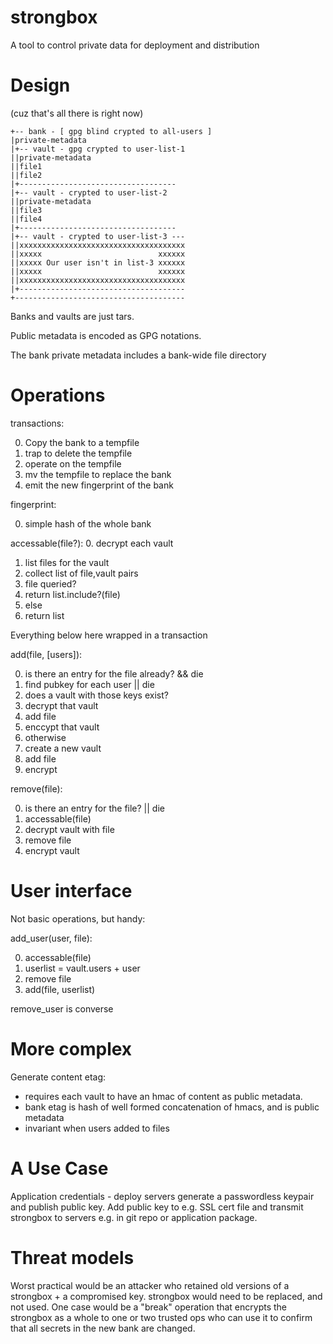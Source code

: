strongbox
=========

A tool to control private data for deployment and distribution

Design
======

(cuz that's all there is right now)

```
+-- bank - [ gpg blind crypted to all-users ]
|private-metadata
|+-- vault - gpg crypted to user-list-1
||private-metadata
||file1
||file2
|+-----------------------------------
|+-- vault - crypted to user-list-2
||private-metadata
||file3
||file4
|+-----------------------------------
|+-- vault - crypted to user-list-3 ---
||xxxxxxxxxxxxxxxxxxxxxxxxxxxxxxxxxxxxx
||xxxxx                          xxxxxx
||xxxxx Our user isn't in list-3 xxxxxx
||xxxxx                          xxxxxx
||xxxxxxxxxxxxxxxxxxxxxxxxxxxxxxxxxxxxx
|+-------------------------------------
+--------------------------------------
```

Banks and vaults are just tars.

Public metadata is encoded as GPG notations.

The bank private metadata includes a bank-wide file directory

Operations
==========
transactions:

0. Copy the bank to a tempfile
0. trap to delete the tempfile
0. operate on the tempfile
0. mv the tempfile to replace the bank
0. emit the new fingerprint of the bank

fingerprint:

0. simple hash of the whole bank

accessable(file?):
0. decrypt each vault
1. list files for the vault
2. collect list of file,vault pairs
3. file queried?
  4. return list.include?(file)
4. else
  5. return list

Everything below here wrapped in a transaction

add(file, [users]):

0. is there an entry for the file already? && die
0. find pubkey for each user || die
1. does a vault with those keys exist?
  0. decrypt that vault
  1. add file
  2. enccypt that vault
2. otherwise
  3. create a new vault
  4. add file
  5. encrypt

remove(file):

0. is there an entry for the file? || die
1. accessable(file)
2. decrypt vault with file
3. remove file
4. encrypt vault

# User interface

Not basic operations, but handy:

add_user(user, file):

0. accessable(file)
1. userlist = vault.users + user
2. remove file
3. add(file, userlist)

remove_user is converse

# More complex

Generate content etag: 
* requires each vault to have an hmac of content as public metadata.
* bank etag is hash of well formed concatenation of hmacs, and is public metadata
* invariant when users added to files

# A Use Case

Application credentials - deploy servers generate a passwordless keypair and publish public key. Add public key to e.g. SSL cert file and transmit strongbox to servers e.g. in git repo or application package.

# Threat models

Worst practical would be an attacker who retained old versions of a strongbox + a compromised key. strongbox would need to be replaced, and not used. One case would be a "break" operation that encrypts the strongbox as a whole to one or two trusted ops who can use it to confirm that all secrets in the new bank are changed.
